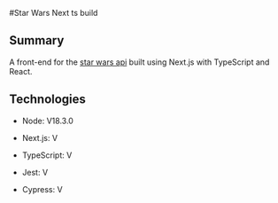 #Star Wars Next ts build

## Summary

A front-end for the [star wars api](https://swapi.dev/) built using Next.js with TypeScript and React. 

## Technologies

- Node: V18.3.0
- Next.js: V
- TypeScript: V

- Jest: V
- Cypress: V
